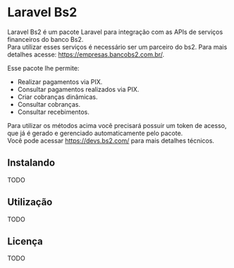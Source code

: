 # Laravel Bs2

Laravel Bs2 é um pacote Laravel para integração com as APIs de serviços financeiros do banco Bs2.
<br>
Para utilizar esses serviços é necessário ser um parceiro do bs2. Para mais detalhes acesse: <https://empresas.bancobs2.com.br/>.

Esse pacote lhe permite:
- Realizar pagamentos via PIX.
- Consultar pagamentos realizados via PIX.
- Criar cobranças dinâmicas.
- Consultar cobranças.
- Consultar recebimentos.

Para utilizar os métodos acima você precisará possuir um token de acesso, que já é gerado e gerenciado automaticamente pelo pacote.
<br>
Você pode acessar <https://devs.bs2.com/> para mais detalhes técnicos.

## Instalando
TODO

## Utilização
TODO

## Licença
TODO
